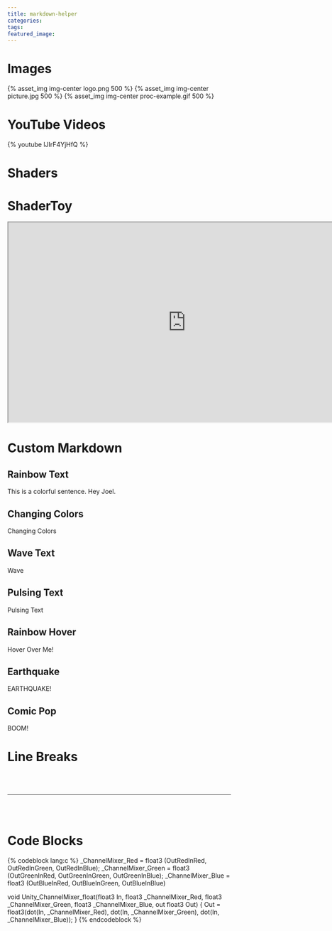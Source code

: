 ```yaml
---
title: markdown-helper
categories:
tags:
featured_image:
---
```


# Images
{% asset_img img-center logo.png 500 %}
{% asset_img img-center picture.jpg 500 %}
{% asset_img img-center proc-example.gif 500 %}

# YouTube Videos
{% youtube lJIrF4YjHfQ %}

# Shaders
<canvas id="shaderCanvas" width="500" height="500"></canvas>

# ShaderToy
<iframe src="https://www.shadertoy.com/embed/MlyGzW?gui=true&t=10&paused=false&muted=false" width="800" height="450"></iframe>

# Custom Markdown
## Rainbow Text
This is a <span class="rainbow-text">colorful</span> sentence. Hey <span class="rainbow-text">Joel</span>.

## Changing Colors
<span class="color-change">Changing Colors</span>

## Wave Text
<span class="wave">
  <span>W</span><span>a</span><span>v</span><span>e</span>
</span>

## Pulsing Text
<span class="pulse">Pulsing Text</span>

## Rainbow Hover
<span class="rainbow-hover">Hover Over Me!</span>

## Earthquake
<span class="earthquake">EARTHQUAKE!</span>

## Comic Pop
<span class="comic-pop">BOOM!</span>

# Line Breaks
<br><br><hr><br><br>

# Code Blocks
{% codeblock lang:c %}
_ChannelMixer_Red = float3 (OutRedInRed, OutRedInGreen, OutRedInBlue);
_ChannelMixer_Green = float3 (OutGreenInRed, OutGreenInGreen, OutGreenInBlue);
_ChannelMixer_Blue = float3 (OutBlueInRed, OutBlueInGreen, OutBlueInBlue)
    
void Unity_ChannelMixer_float(float3 In, float3 _ChannelMixer_Red, float3 _ChannelMixer_Green, float3 _ChannelMixer_Blue, out float3 Out)
{
    Out = float3(dot(In, _ChannelMixer_Red), dot(In, _ChannelMixer_Green), dot(In, _ChannelMixer_Blue));
}
{% endcodeblock %}

